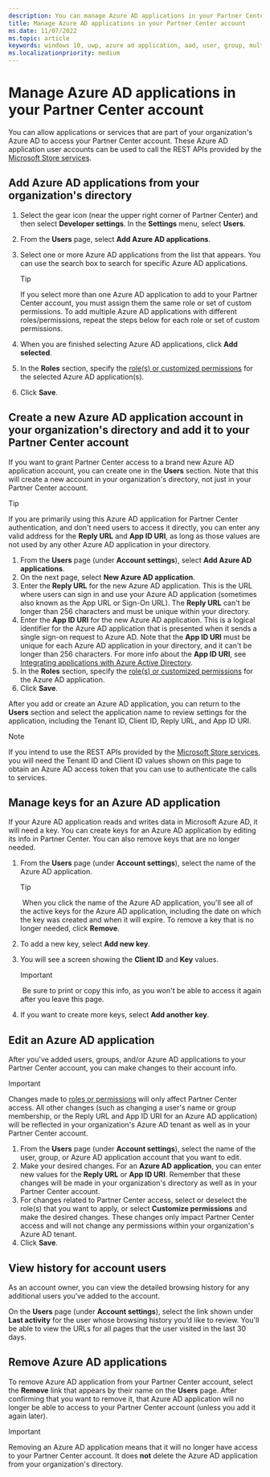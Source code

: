 ```yaml
---
description: You can manage Azure AD applications in your Partner Center account.
title: Manage Azure AD applications in your Partner Center account
ms.date: 11/07/2022
ms.topic: article
keywords: windows 10, uwp, azure ad application, aad, user, group, multiple users, multi-user
ms.localizationpriority: medium
---
```

# Manage Azure AD applications in your Partner Center account

You can allow applications or services that are part of your organization's Azure AD to access your Partner Center account. These Azure AD application user accounts can be used to call the REST APIs provided by the [Microsoft Store services](../../../windows-dev-docs-pr/uwp/monetize/using-windows-store-services.md).


## Add Azure AD applications from your organization's directory

1. Select the gear icon (near the upper right corner of Partner Center) and then select **Developer settings**. In the **Settings** menu, select **Users**.
2. From the **Users** page, select **Add Azure AD applications**.
3.  Select one or more Azure AD applications from the list that appears. You can use the search box to search for specific Azure AD applications.
    > [!TIP]
    > If you select more than one Azure AD application to add to your Partner Center account, you must assign them the same role or set of custom permissions. To add multiple Azure AD applications with different roles/permissions, repeat the steps below for each role or set of custom permissions.

4.  When you are finished selecting Azure AD applications, click **Add selected**.
5.  In the **Roles** section, specify the [role(s) or customized permissions](set-custom-permissions-for-account-users.md) for the selected Azure AD application(s).
6.  Click **Save**.


## Create a new Azure AD application account in your organization's directory and add it to your Partner Center account

If you want to grant Partner Center access to a brand new Azure AD application account, you can create one in the **Users** section. Note that this will create a new account in your organization's directory, not just in your Partner Center account.

> [!TIP]
> If you are primarily using this Azure AD application for Partner Center authentication, and don't need users to access it directly, you can enter any valid address for the **Reply URL** and **App ID URI**, as long as those values are not used by any other Azure AD application in your directory.

1.  From the **Users** page (under **Account settings**), select **Add Azure AD applications**.
2.  On the next page, select **New Azure AD application**.
3.  Enter the **Reply URL** for the new Azure AD application. This is the URL where users can sign in and use your Azure AD application (sometimes also known as the App URL or Sign-On URL). The **Reply URL** can't be longer than 256 characters and must be unique within your directory.
4.  Enter the **App ID URI** for the new Azure AD application. This is a logical identifier for the Azure AD application that is presented when it sends a single sign-on request to Azure AD. Note that the **App ID URI** must be unique for each Azure AD application in your directory, and it can't be longer than 256 characters. For more info about the **App ID URI**, see [Integrating applications with Azure Active Directory](/azure/active-directory/develop/active-directory-integrating-applications#changing-the-application-registration-to-support-multi-tenant).
5.  In the **Roles** section, specify the [role(s) or customized permissions](set-custom-permissions-for-account-users.md) for the Azure AD application.
6.  Click **Save**.

After you add or create an Azure AD application, you can return to the **Users** section and select the application name to review settings for the application, including the Tenant ID, Client ID, Reply URL, and App ID URI.

> [!NOTE]
> If you intend to use the REST APIs provided by the [Microsoft Store services](../monetize/using-windows-store-services.md), you will need the Tenant ID and Client ID values shown on this page to obtain an Azure AD access token that you can use to authenticate the calls to services.   

<span id="manage-keys" />

## Manage keys for an Azure AD application

If your Azure AD application reads and writes data in Microsoft Azure AD, it will need a key. You can create keys for an Azure AD application by editing its info in Partner Center. You can also remove keys that are no longer needed.

1.  From the **Users** page (under **Account settings**), select the name of the Azure AD application.
    > [!TIP]
    > When you click the name of the Azure AD application, you'll see all of the active keys for the Azure AD application, including the date on which the key was created and when it will expire. To remove a key that is no longer needed, click **Remove**.

2.  To add a new key, select **Add new key**.
3.  You will see a screen showing the **Client ID** and **Key** values.
    > [!IMPORTANT]
    > Be sure to print or copy this info, as you won't be able to access it again after you leave this page.

4.  If you want to create more keys, select **Add another key**.

## Edit an Azure AD application

After you've added users, groups, and/or Azure AD applications to your Partner Center account, you can make changes to their account info. 

> [!IMPORTANT]
> Changes made to [roles or permissions](set-custom-permissions-for-account-users.md) will only affect Partner Center access. All other changes (such as changing a user's name or group membership, or the Reply URL and App ID URI for an Azure AD application) will be reflected in your organization's Azure AD tenant as well as in your Partner Center account. 

1.  From the **Users** page (under **Account settings**), select the name of the user, group, or Azure AD application account that you want to edit.
2.  Make your desired changes. For an **Azure AD application**, you can enter new values for the **Reply URL** or **App ID URI**.
    Remember that these changes will be made in your organization's directory as well as in your Partner Center account.
3.  For changes related to Partner Center access, select or deselect the role(s) that you want to apply, or select **Customize permissions** and make the desired changes. These changes only impact Partner Center access and will not change any permissions within your organization's Azure AD tenant.
3.  Click **Save**.


## View history for account users

As an account owner, you can view the detailed browsing history for any additional users you’ve added to the account.

On the **Users** page (under **Account settings**), select the link shown under **Last activity** for the user whose browsing history you’d like to review. You'll be able to view the URLs for all pages that the user visited in the last 30 days.

<span id="remove" />

## Remove Azure AD applications

To remove Azure AD application from your Partner Center account, select the **Remove** link that appears by their name on the **Users** page. After confirming that you want to remove it, that Azure AD application will no longer be able to access to your Partner Center account (unless you add it again later).

> [!IMPORTANT]
> Removing an Azure AD application means that it will no longer have access to your Partner Center account. It does **not** delete the Azure AD application from your organization's directory.
